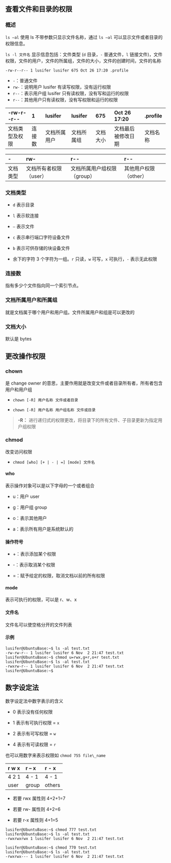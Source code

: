 ## 查看文件和目录的权限

### 概述

`ls –al` 使用 ls 不带参数只显示文件名称，通过 `ls –al` 可以显示文件或者目录的权限信息。

`ls -l 文件名` 显示信息包括：文件类型 (`d` 目录，`-` 普通文件，`l` 链接文件)，文件权限，文件的用户，文件的所属组，文件的大小，文件的创建时间，文件的名称

```
-rw-r--r-- 1 lusifer lusifer 675 Oct 26 17:20 .profile
```

- `-`：普通文件
- `rw-`：说明用户 lusifer 有读写权限，没有运行权限
- `r--`：表示用户组 lusifer 只有读权限，没有写和运行的权限
- `r--`：其他用户只有读权限，没有写权限和运行的权限

| -rw-r--r-- | 1   | lusifer | lusifer | 675  | Oct 26 17:20 | .profile |
|:-----------|:----|:--------|:--------|:-----|:-------------|:---------|
| 文档类型及权限    | 连接数 | 文档所属用户  | 文档所属组   | 文档大小 | 文档最后被修改日期    | 文档名称     |

| -    | rw-           | r--              | r--           |
|:-----|:--------------|:-----------------|:--------------|
| 文档类型 | 文档所有者权限（user） | 文档所属用户组权限（group） | 其他用户权限（other） |

### 文档类型

- `d` 表示目录

- `l` 表示软连接

- `–` 表示文件

- `c` 表示串行端口字符设备文件

- `b` 表示可供存储的块设备文件

- 余下的字符 3 个字符为一组。`r` 只读，`w` 可写，`x` 可执行，`-` 表示无此权限

### 连接数

指有多少个文件指向同一个索引节点。

### 文档所属用户和所属组

就是文档属于哪个用户和用户组。文件所属用户和组是可以更改的

### 文档大小

默认是 bytes

## 更改操作权限

### chown

是 change owner 的意思，主要作用就是改变文件或者目录所有者，所有者包含用户和用户组

- `chown [-R] 用户名称 文件或者目录`

- `chown [-R] 用户名称 用户组名称 文件或目录`

> **-R：** 进行递归式的权限更改，将目录下的所有文件、子目录更新为指定用户组权限

### chmod

改变访问权限

- `chmod [who] [+ | - | =] [mode] 文件名`

#### who

表示操作对象可以是以下字母的一个或者组合

- u：用户 user

- g：用户组 group

- o：表示其他用户

- a：表示所有用户是系统默认的

#### 操作符号

- +：表示添加某个权限

- -：表示取消某个权限

- =：赋予给定的权限，取消文档以前的所有权限

#### mode

表示可执行的权限，可以是 r、w、x

#### 文件名

文件名可以使空格分开的文件列表

#### 示例

```
lusifer@UbuntuBase:~$ ls -al test.txt 
-rw-rw-r-- 1 lusifer lusifer 6 Nov  2 21:47 test.txt
lusifer@UbuntuBase:~$ chmod u=rwx,g+r,o+r test.txt 
lusifer@UbuntuBase:~$ ls -al test.txt 
-rwxrw-r-- 1 lusifer lusifer 6 Nov  2 21:47 test.txt
lusifer@UbuntuBase:~$
```

## 数字设定法

数字设定法中数字表示的含义

- 0 表示没有任何权限

- 1 表示有可执行权限 = `x`

- 2 表示有可写权限 = `w`

- 4 表示有可读权限 = `r`

也可以用数字来表示权限如 `chmod 755 file\_name`

| r w x | r – x | r - x  |
|:------|:------|:-------|
| 4 2 1 | 4 - 1 | 4 - 1  |
| user  | group | others |

- 若要 rwx 属性则 4+2+1=7

- 若要 rw- 属性则 4+2=6

- 若要 r-x 属性则 4+1=5

```
lusifer@UbuntuBase:~$ chmod 777 test.txt 
lusifer@UbuntuBase:~$ ls -al test.txt 
-rwxrwxrwx 1 lusifer lusifer 6 Nov  2 21:47 test.txt

lusifer@UbuntuBase:~$ chmod 770 test.txt 
lusifer@UbuntuBase:~$ ls -al test.txt 
-rwxrwx--- 1 lusifer lusifer 6 Nov  2 21:47 test.txt
```